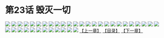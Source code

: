 # 第23话 毁灭一切
![](https://s1.baozimh.com/scomic/sanyanxiaotianlu-samanhua/0/22-5f30/1.jpg)
![](https://s1.baozimh.com/scomic/sanyanxiaotianlu-samanhua/0/22-5f30/2.jpg)
![](https://s1.baozimh.com/scomic/sanyanxiaotianlu-samanhua/0/22-5f30/3.jpg)
![](https://s1.baozimh.com/scomic/sanyanxiaotianlu-samanhua/0/22-5f30/4.jpg)
![](https://s1.baozimh.com/scomic/sanyanxiaotianlu-samanhua/0/22-5f30/5.jpg)
![](https://s1.baozimh.com/scomic/sanyanxiaotianlu-samanhua/0/22-5f30/6.jpg)
![](https://s1.baozimh.com/scomic/sanyanxiaotianlu-samanhua/0/22-5f30/7.jpg)
![](https://s1.baozimh.com/scomic/sanyanxiaotianlu-samanhua/0/22-5f30/8.jpg)
![](https://s1.baozimh.com/scomic/sanyanxiaotianlu-samanhua/0/22-5f30/9.jpg)
![](https://s1.baozimh.com/scomic/sanyanxiaotianlu-samanhua/0/22-5f30/10.jpg)
![](https://s1.baozimh.com/scomic/sanyanxiaotianlu-samanhua/0/22-5f30/11.jpg)
![](https://s1.baozimh.com/scomic/sanyanxiaotianlu-samanhua/0/22-5f30/12.jpg)
![](https://s1.baozimh.com/scomic/sanyanxiaotianlu-samanhua/0/22-5f30/13.jpg)
![](https://s1.baozimh.com/scomic/sanyanxiaotianlu-samanhua/0/22-5f30/14.jpg)
![](https://s1.baozimh.com/scomic/sanyanxiaotianlu-samanhua/0/22-5f30/15.jpg)
![](https://s1.baozimh.com/scomic/sanyanxiaotianlu-samanhua/0/22-5f30/16.jpg)
![](https://s1.baozimh.com/scomic/sanyanxiaotianlu-samanhua/0/22-5f30/17.jpg)
![](https://s1.baozimh.com/scomic/sanyanxiaotianlu-samanhua/0/22-5f30/18.jpg)
![](https://s1.baozimh.com/scomic/sanyanxiaotianlu-samanhua/0/22-5f30/19.jpg)
![](https://s1.baozimh.com/scomic/sanyanxiaotianlu-samanhua/0/22-5f30/20.jpg)
![](https://s1.baozimh.com/scomic/sanyanxiaotianlu-samanhua/0/22-5f30/21.jpg)
![](https://s1.baozimh.com/scomic/sanyanxiaotianlu-samanhua/0/22-5f30/22.jpg)
![](https://s1.baozimh.com/scomic/sanyanxiaotianlu-samanhua/0/22-5f30/23.jpg)
![](https://s1.baozimh.com/scomic/sanyanxiaotianlu-samanhua/0/22-5f30/24.jpg)
![](https://s1.baozimh.com/scomic/sanyanxiaotianlu-samanhua/0/22-5f30/25.jpg)
![](https://s1.baozimh.com/scomic/sanyanxiaotianlu-samanhua/0/22-5f30/26.jpg)
![](https://s1.baozimh.com/scomic/sanyanxiaotianlu-samanhua/0/22-5f30/27.jpg)
![](https://s1.baozimh.com/scomic/sanyanxiaotianlu-samanhua/0/22-5f30/28.jpg)
![](https://s1.baozimh.com/scomic/sanyanxiaotianlu-samanhua/0/22-5f30/29.jpg)
![](https://s1.baozimh.com/scomic/sanyanxiaotianlu-samanhua/0/22-5f30/30.jpg)
![](https://s1.baozimh.com/scomic/sanyanxiaotianlu-samanhua/0/22-5f30/31.jpg)
![](https://s1.baozimh.com/scomic/sanyanxiaotianlu-samanhua/0/22-5f30/32.jpg)
![](https://s1.baozimh.com/scomic/sanyanxiaotianlu-samanhua/0/22-5f30/33.jpg)
![](https://s1.baozimh.com/scomic/sanyanxiaotianlu-samanhua/0/22-5f30/34.jpg)
![](https://s1.baozimh.com/scomic/sanyanxiaotianlu-samanhua/0/22-5f30/35.jpg)
![](https://s1.baozimh.com/scomic/sanyanxiaotianlu-samanhua/0/22-5f30/36.jpg)
![](https://s1.baozimh.com/scomic/sanyanxiaotianlu-samanhua/0/22-5f30/37.jpg)
[【上一章】](./22.md)
[【目录】](./README.md)
[【下一章】](./24.md)
